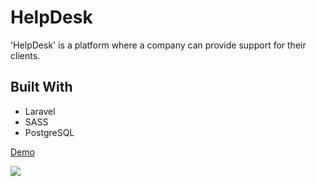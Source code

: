 # HelpDesk

'HelpDesk' is a platform where a company can provide support for their clients.

## Built With

* Laravel
* SASS
* PostgreSQL

[Demo](http://help-desk-test.herokuapp.com/)

<img src="https://www.dropbox.com/s/27ya9x5ltz95mtb/helpdesk.PNG">
